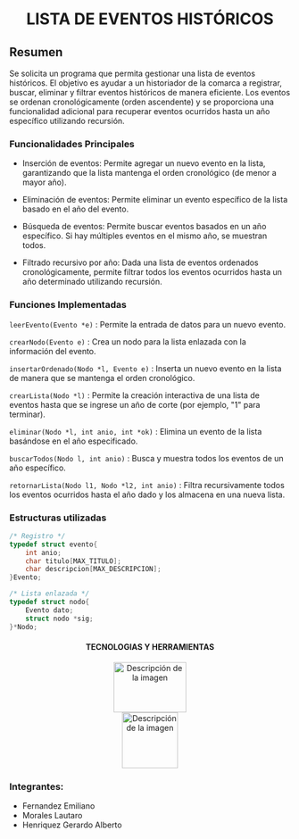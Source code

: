 <h1 align="center">LISTA DE EVENTOS HISTÓRICOS</h1>

## Resumen

Se solicita un programa que permita gestionar una lista de eventos históricos. El objetivo es ayudar a un historiador de la comarca a registrar, buscar, eliminar y filtrar eventos históricos de manera eficiente. Los eventos se ordenan cronológicamente (orden ascendente) y se proporciona una funcionalidad adicional para recuperar eventos ocurridos hasta un año específico utilizando recursión.

### Funcionalidades Principales

- Inserción de eventos: Permite agregar un nuevo evento en la lista, garantizando que la lista mantenga el orden cronológico (de menor a mayor año).

- Eliminación de eventos: Permite eliminar un evento específico de la lista basado en el año del evento.

- Búsqueda de eventos: Permite buscar eventos basados en un año específico. Si hay múltiples eventos en el mismo año, se muestran todos.

- Filtrado recursivo por año: Dada una lista de eventos ordenados cronológicamente, permite filtrar todos los eventos ocurridos hasta un año determinado utilizando recursión.



### Funciones Implementadas

`leerEvento(Evento *e)` : Permite la entrada de datos para un nuevo evento.

`crearNodo(Evento e)` : Crea un nodo para la lista enlazada con la información del evento.

`insertarOrdenado(Nodo *l, Evento e)` : Inserta un nuevo evento en la lista de manera que se mantenga el orden cronológico.

`crearLista(Nodo *l)` : Permite la creación interactiva de una lista de eventos hasta que se ingrese un año de corte (por ejemplo, "1" para terminar).

`eliminar(Nodo *l, int anio, int *ok)` : Elimina un evento de la lista basándose en el año especificado.

`buscarTodos(Nodo l, int anio)` : Busca y muestra todos los eventos de un año específico.

`retornarLista(Nodo l1, Nodo *l2, int anio)` : Filtra recursivamente todos los eventos ocurridos hasta el año dado y los almacena en una nueva lista.


### Estructuras utilizadas

```c
/* Registro */
typedef struct evento{
    int anio;
    char titulo[MAX_TITULO];
    char descripcion[MAX_DESCRIPCION];
}Evento;

/* Lista enlazada */
typedef struct nodo{
    Evento dato;
    struct nodo *sig;
}*Nodo;
```
<h4 align="center">TECNOLOGIAS Y HERRAMIENTAS</h4>
<div align="center">
	<img src="https://s3.amazonaws.com/s3.timetoast.com/public/uploads/photo/20812205/image/medium-0b8be812aaf27c065e64b34b76a529a0.png" alt="Descripción de la imagen" width="130" height="90" style="margin:auto;">
	<img src="https://uxwing.com/wp-content/themes/uxwing/download/brands-and-social-media/visual-studio-code-icon.png" alt="Descripción de la imagen" width="100" height="100" style="display:flex; margin:auto;">
</div>

### Integrantes:
- Fernandez Emiliano
- Morales Lautaro
- Henriquez Gerardo Alberto
